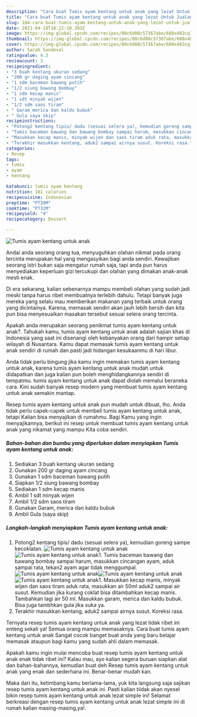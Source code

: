 ```yaml
---
description: "Cara buat Tumis ayam kentang untuk anak yang lezat Untuk Jualan"
title: "Cara buat Tumis ayam kentang untuk anak yang lezat Untuk Jualan"
slug: 184-cara-buat-tumis-ayam-kentang-untuk-anak-yang-lezat-untuk-jualan
date: 2021-04-18T16:22:10.393Z
image: https://img-global.cpcdn.com/recipes/80c6d08c57367abe/680x482cq70/tumis-ayam-kentang-untuk-anak-foto-resep-utama.jpg
thumbnail: https://img-global.cpcdn.com/recipes/80c6d08c57367abe/680x482cq70/tumis-ayam-kentang-untuk-anak-foto-resep-utama.jpg
cover: https://img-global.cpcdn.com/recipes/80c6d08c57367abe/680x482cq70/tumis-ayam-kentang-untuk-anak-foto-resep-utama.jpg
author: Sarah Sandoval
ratingvalue: 4.3
reviewcount: 3
recipeingredient:
- "3 buah kentang ukuran sedang"
- "200 gr daging ayam cincang"
- "1 sdm baceman bawang putih"
- "1/2 siung bawang bombay"
- "1 sdm kecap manis"
- "1 sdt minyak wijen"
- "1/2 sdm saos tiram"
- " Garam merica dan kaldu bubuk"
- " Gula saya skip"
recipeinstructions:
- "Potong2 kentang tipis/ dadu (sesuai selera ya), kemudian goreng sampe kecoklatan."
- "Tumis baceman bawang dan bawang bombay sampai harum, masukkan cincangan ayam, aduk sampai rata, tekan2 ayam agar tidak menggumpal."
- "Masukkan kecap manis, minyak wijen dan saos tiram aduk rata, masukkan air 50ml aduk2 sampai air susut. Kemudian jika kurang coklat bisa ditambahkan kecap manis. Tambahkan lagi air 50 ml. Masukkan garam, merica dan kaldu bubuk. Bisa juga tambhkan gula jika suka ya."
- "Terakhir masukkan kentang, aduk2 sampai airnya susut. Koreksi rasa."
categories:
- Resep
tags:
- tumis
- ayam
- kentang

katakunci: tumis ayam kentang 
nutrition: 181 calories
recipecuisine: Indonesian
preptime: "PT20M"
cooktime: "PT32M"
recipeyield: "4"
recipecategory: Dessert

---
```



![Tumis ayam kentang untuk anak](https://img-global.cpcdn.com/recipes/80c6d08c57367abe/680x482cq70/tumis-ayam-kentang-untuk-anak-foto-resep-utama.jpg)

Andai anda seorang orang tua, menyuguhkan olahan nikmat pada orang tercinta merupakan hal yang mengasyikan bagi anda sendiri. Kewajiban seorang istri bukan saja mengatur rumah saja, tapi anda pun harus menyediakan keperluan gizi tercukupi dan olahan yang dimakan anak-anak mesti enak.

Di era  sekarang, kalian sebenarnya mampu membeli olahan yang sudah jadi meski tanpa harus ribet membuatnya terlebih dahulu. Tetapi banyak juga mereka yang selalu mau memberikan makanan yang terbaik untuk orang yang dicintainya. Karena, memasak sendiri akan jauh lebih bersih dan kita pun bisa menyesuaikan masakan tersebut sesuai selera orang tercinta. 



Apakah anda merupakan seorang penikmat tumis ayam kentang untuk anak?. Tahukah kamu, tumis ayam kentang untuk anak adalah sajian khas di Indonesia yang saat ini disenangi oleh kebanyakan orang dari hampir setiap wilayah di Nusantara. Kamu dapat memasak tumis ayam kentang untuk anak sendiri di rumah dan pasti jadi hidangan kesukaanmu di hari libur.

Anda tidak perlu bingung jika kamu ingin memakan tumis ayam kentang untuk anak, karena tumis ayam kentang untuk anak mudah untuk didapatkan dan juga kalian pun boleh menghidangkannya sendiri di tempatmu. tumis ayam kentang untuk anak dapat diolah memalui beraneka cara. Kini sudah banyak resep modern yang membuat tumis ayam kentang untuk anak semakin mantap.

Resep tumis ayam kentang untuk anak pun mudah untuk dibuat, lho. Anda tidak perlu capek-capek untuk membeli tumis ayam kentang untuk anak, tetapi Kalian bisa menyajikan di rumahmu. Bagi Kamu yang ingin menyajikannya, berikut ini resep untuk membuat tumis ayam kentang untuk anak yang nikamat yang mampu Kita coba sendiri.

<!--inarticleads1-->

##### Bahan-bahan dan bumbu yang diperlukan dalam menyiapkan Tumis ayam kentang untuk anak:

1. Sediakan 3 buah kentang ukuran sedang
1. Gunakan 200 gr daging ayam cincang
1. Gunakan 1 sdm baceman bawang putih
1. Siapkan 1/2 siung bawang bombay
1. Sediakan 1 sdm kecap manis
1. Ambil 1 sdt minyak wijen
1. Ambil 1/2 sdm saos tiram
1. Gunakan  Garam, merica dan kaldu bubuk
1. Ambil  Gula (saya skip)




<!--inarticleads2-->

##### Langkah-langkah menyiapkan Tumis ayam kentang untuk anak:

1. Potong2 kentang tipis/ dadu (sesuai selera ya), kemudian goreng sampe kecoklatan.
<img src="https://img-global.cpcdn.com/steps/2f6ade5bc753eb46/160x128cq70/tumis-ayam-kentang-untuk-anak-langkah-memasak-1-foto.jpg" alt="Tumis ayam kentang untuk anak"><img src="https://img-global.cpcdn.com/steps/242ce7a046657c3d/160x128cq70/tumis-ayam-kentang-untuk-anak-langkah-memasak-1-foto.jpg" alt="Tumis ayam kentang untuk anak">1. Tumis baceman bawang dan bawang bombay sampai harum, masukkan cincangan ayam, aduk sampai rata, tekan2 ayam agar tidak menggumpal.
<img src="https://img-global.cpcdn.com/steps/e095abf627e51095/160x128cq70/tumis-ayam-kentang-untuk-anak-langkah-memasak-2-foto.jpg" alt="Tumis ayam kentang untuk anak"><img src="https://img-global.cpcdn.com/steps/69016e7f81a34abc/160x128cq70/tumis-ayam-kentang-untuk-anak-langkah-memasak-2-foto.jpg" alt="Tumis ayam kentang untuk anak"><img src="https://img-global.cpcdn.com/steps/ca7b4b26fcc23f8c/160x128cq70/tumis-ayam-kentang-untuk-anak-langkah-memasak-2-foto.jpg" alt="Tumis ayam kentang untuk anak">1. Masukkan kecap manis, minyak wijen dan saos tiram aduk rata, masukkan air 50ml aduk2 sampai air susut. Kemudian jika kurang coklat bisa ditambahkan kecap manis. Tambahkan lagi air 50 ml. Masukkan garam, merica dan kaldu bubuk. Bisa juga tambhkan gula jika suka ya.
1. Terakhir masukkan kentang, aduk2 sampai airnya susut. Koreksi rasa.




Ternyata resep tumis ayam kentang untuk anak yang lezat tidak ribet ini enteng sekali ya! Semua orang mampu memasaknya. Cara buat tumis ayam kentang untuk anak Sangat cocok banget buat anda yang baru belajar memasak ataupun bagi kamu yang sudah ahli dalam memasak.

Apakah kamu ingin mulai mencoba buat resep tumis ayam kentang untuk anak enak tidak ribet ini? Kalau mau, ayo kalian segera buruan siapkan alat dan bahan-bahannya, kemudian buat deh Resep tumis ayam kentang untuk anak yang enak dan sederhana ini. Benar-benar mudah kan. 

Maka dari itu, ketimbang kamu berlama-lama, yuk kita langsung saja sajikan resep tumis ayam kentang untuk anak ini. Pasti kalian tiidak akan nyesel bikin resep tumis ayam kentang untuk anak lezat simple ini! Selamat berkreasi dengan resep tumis ayam kentang untuk anak lezat simple ini di rumah kalian masing-masing,ya!.

